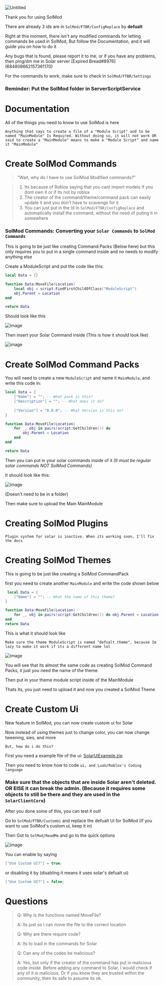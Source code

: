 ![Untitled](https://user-images.githubusercontent.com/96776358/149602887-f75608d9-0e50-4a7d-8f58-c73f4efe69e5.png)

Thank you for using SolMod

There are already 3 ids are in ```SolMod/FTBR/ConfigReplace``` by **defualt**

Right at this moment, there isn't any modified commands for letting commands be used in SolMod, But follow the Documentation, and it will guide you on how to do it

Any bugs that is found, please report it to me, or if you have any problems, then ping/dm me in Solar server [Expired Bread#8976] (684808662157361170)

For the commands to work, make sure to check in ```SolMod/FTBR/Settings```

### **Reminder: Put the SolMod folder in ServerScriptService**

# Documentation

All of the things you need to know to use SolMod is here

```Anything that says to create a file of a "Module Script" and to be named "MainModule" Is Required. Without doing so, it will not work OR said to create a "MainModule" means to make a "Module Script" and name it "MainModule"```

# Create SolMod Commands

> "Wait, why do I have to use SolMod Modified commands?"	

> 1. Its because of Roblox saying that you cant import models if you dont own it or if its not by roblox
> 2. The creator of the command/theme/command pack can easily update it and you don't have to scavenge for it
> 3. You can just put in the Id in ```SolMod/FTBR/ConfigReplace``` and automatically install the command, without the need of puting it in somewhere

### **SolMod Commands:** Converting your ```Solar Commands``` to ```SolMod Commands```

This is going to be just like creating Command Packs (Below here) but this only requires you to put in a single command inside and no needs to modify anything else

Create a ModuleScript and put the code like this:

```lua
local Data = {}

function Data:MoveFile(Location)
	local obj = script:FindFirstChildOfClass("ModuleScript")
	obj.Parent = Location
end

return Data
```
Should look like this

![image](https://user-images.githubusercontent.com/96776358/149608102-0c2ce520-b3f7-4cba-b803-c4528f425322.png)

Then insert your Solar Command inside (This is how it should look like)

![image](https://user-images.githubusercontent.com/96776358/149607965-e1e92207-25a8-4a5c-9223-187729ea5415.png)

# Create SolMod Command Packs

You will need to create a new ```ModuleScript``` and name it ```MainModule```, and write this code in: 

```lua
local Data = {
	["Name"] = ""; -- What pack is this?
	["Description"] = ""; -- What does it do?
	
	["Version"] = "0.0.0"; -- What Version is this on?
}

function Data:MoveFile(Location)
	for _, obj in pairs(script:GetChildren()) do 
		obj.Parent = Location
	end
end

return Data
```

Then you can put in your solar commands inside of it _(It must be regular solar commands NOT SolMod Commands)_

It should look like this: 

![image](https://user-images.githubusercontent.com/96776358/149603777-fa66bc96-5590-4cd6-a37a-951df015e8c6.png)

(Doesn't need to be in a folder)

Then make sure to upload the Main MainModule

# Creating SolMod Plugins

```Plugin system for solar is inactive. When its working soon, I'll fix the docs```

# Creating SolMod Themes

This is going to be just like creating a SolMod CommandPack

first you need to create another ```MainModule``` and write the code shown below

```lua
 local Data = {
	["Name"] = ""; -- What the name of this theme?
}

function Data:MoveFile(Location)
	for _, obj in pairs(script:GetChildren()) do obj.Parent = Location end
end
return Data
```

This is what it should look like

```Make sure the theme ModuleScript is named "defualt.theme", because Im lazy to make it work if its a different name lol```

![image](https://user-images.githubusercontent.com/96776358/149604289-23ff267a-7c3a-4587-a37e-bbeed9caf21f.png)

You will see that its almost the same code as creating SolMod Command Packs, it just you need the name of the theme

Then put in your theme module script inside of the MainModule

Thats its, you just need to upload it and now you created a SolMod Theme

# Create Custom Ui

New feature in SolMod, you can now create custom ui for Solar

Now instead of using themes just to change color, you can now change tweening, sies, and more

```But, how do i do this?```

First you need a example file of the ui: [SolarUiExample.zip](https://github.com/DevelopingBread/SolMod/files/7874636/SolarUiExample.zip)

Then you need to know how to code ```ui, and LuaU/Roblox's Coding language```

### Make sure that the objects that are inside Solar aren't deleted. OR ElSE it can break the admin. (Because it requires some objects to still be there and they are used in the ```SolarClientCore```)

After you done some of this, you can test it out!

Go to ```SolMod/FTBR/CustomUi``` and replace the defualt Ui for SolMod (If you want to use SolMod's custom ui, keep it in)

Then Got to ```SolMod/ReadMe``` and go to the quick options

![image](https://user-images.githubusercontent.com/96776358/149616610-8bd2e3ed-dc2a-410d-9f17-15bd23c09a0c.png)

You can enable by saying

```lua
["Use Custom UI?"] = true;
``` 

or disabling it by (disabling it means it uses solar's defualt ui)

```lua 
["Use Custom UI?"] = false;
```

# Questions

> Q: Why is the functions named MoveFile?
> 
> A: Its just so I can move the file to the correct location

> Q: Why are there require code?
> 
> A: Its to load in the commands for Solar

> Q: Can any of the codes be malicious?
> 
> A: Yes, but only if the creator of the command has put in malicious code inside. Before adding any command to Solar, I would check if any of it is malicious. Or if you know they are trusted within the community, then its safe to assume its ok.
